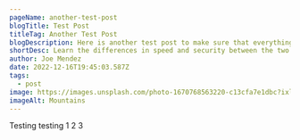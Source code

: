 ```yaml
---
pageName: another-test-post
blogTitle: Test Post
titleTag: Another Test Post
blogDescription: Here is another test post to make sure that everything is sound and smooth
shortDesc: Learn the differences in speed and security between the two.
author: Joe Mendez
date: 2022-12-16T19:45:03.587Z
tags:
  - post
image: https://images.unsplash.com/photo-1670768563220-c13cfa7e1dbc?ixlib=rb-4.0.3&ixid=MnwxMjA3fDB8MHxwaG90by1wYWdlfHx8fGVufDB8fHx8&auto=format&fit=crop&w=1000&q=80.jpg
imageAlt: Mountains
---
```


Testing testing 1 2 3
